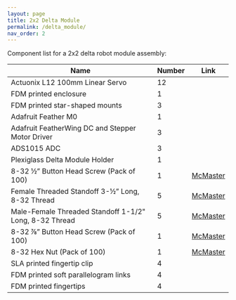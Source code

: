 ```yaml
---
layout: page
title: 2x2 Delta Module
permalink: /delta_module/
nav_order: 2
---
```



Component list for a 2x2 delta robot module assembly:

| Name                                                   | Number | Link                                |
| ------------------------------------------------------ | ------ | ----------------------------------- |
| Actuonix L12 100mm Linear Servo                        | 12     |                                     |
| FDM printed enclosure                                  | 1      |                                     |
| FDM printed star-shaped mounts                         | 3      |                                     |
| Adafruit Feather M0                                    | 1      |                                     |
| Adafruit FeatherWing DC and Stepper Motor Driver       | 3      |                                     |
| ADS1015 ADC                                            | 3      |                                     |
| Plexiglass Delta Module Holder                         | 1      |                                     |
| 8-32 ½” Button Head Screw (Pack of 100)                | 1      | [McMaster](https://www.mcmaster.com/92949A194/) |
| Female Threaded Standoff 3-½” Long, 8-32 Thread        | 5      | [McMaster](https://www.mcmaster.com/91115A839/) |
| Male-Female Threaded Standoff 1-1/2" Long, 8-32 Thread | 5      | [McMaster](https://www.mcmaster.com/91075A458/) |
| 8-32 ⅞” Button Head Screw (Pack of 100)                | 1      | [McMaster](https://www.mcmaster.com/92949A198/) |
| 8-32 Hex Nut (Pack of 100)                             | 1      | [McMaster](https://www.mcmaster.com/91841A009/) |
| SLA printed fingertip clip                             | 4      |                                     |
| FDM printed soft parallelogram links                   | 4      |                                     |
| FDM printed fingertips                                 | 4      |                                     |

